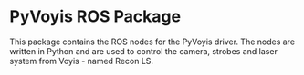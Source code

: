 # PyVoyis ROS Package
This package contains the ROS nodes for the PyVoyis driver. The nodes are written in Python and are used to control the camera, strobes and laser system from Voyis - named Recon LS.